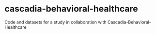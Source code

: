 # cascadia-behavioral-healthcare
Code and datasets for a study in collaboration with Cascadia-Behavioral-Healthcare
